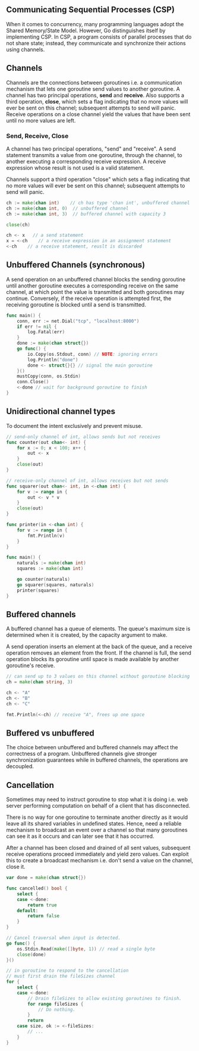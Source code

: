 ## Communicating Sequential Processes (CSP)

When it comes to concurrency, many programming languages adopt the Shared Memory/State Model. However, Go distinguishes itself by implementing CSP. In CSP, a program consists of parallel processes that do not share state; instead, they communicate and synchronize their actions using channels.

## Channels

Channels are the connections between goroutines i.e. a communication mechanism that lets one goroutine send values to another goroutine. A channel has two principal operations, **send** and **receive**. Also supports a third operation, **close**, which sets a flag indicating that no more values will ever be sent on this channel; subsequent attempts to send will panic. Receive operations on a close channel yield the values that have been sent until no more values are left.

### Send, Receive, Close

A channel has two principal operations, "send" and "receive". A send statement transmits a value from one goroutine, through the channel, to another executing a corresponding receive expression. A receive expression whose result is not used is a valid statement.

Channels support a third operation "close" which sets a flag indicating that no more values will ever be sent on this channel; subsequent attempts to send will panic.

```go
ch := make(chan int)    // ch has type 'chan int', unbuffered channel
ch := make(chan int, 0)  // unbuffered channel
ch := make(chan int, 3)  // buffered channel with capacity 3

close(ch)

ch <- x   // a send statement
x = <-ch    // a receive expression in an assignment statement
<-ch    // a receive statement, reuslt is discarded
```

## Unbuffered Channels (synchronous)

A send operation on an unbuffered channel blocks the sending goroutine until another goroutine executes a corresponding receive on the same channel, at which point the value is transmitted and both goroutines may continue. Conversely, if the receive operation is attempted first, the receiving goroutine is blocked until a send is transmitted.

```go
func main() {
    conn, err := net.Dial("tcp", "localhost:8000")
    if err != nil {
        log.Fatal(err)
    }
    done := make(chan struct{})
    go func() {
        io.Copy(os.Stdout, conn) // NOTE: ignoring errors
        log.Println("done")
        done <- struct{}{} // signal the main goroutine
    }()
    mustCopy(conn, os.Stdin)
    conn.Close()
    <-done // wait for background goroutine to finish
}
```

## Unidirectional channel types

To document the intent exclusively and prevent misuse.

```go
// send-only channel of int, allows sends but not receives
func counter(out chan<- int) {
    for x := 0; x < 100; x++ {
        out <- x
    }
    close(out)
}

// receive-only channel of int, allows receives but not sends
func squarer(out chan<- int, in <-chan int) {
    for v := range in {
        out <- v * v
    }
    close(out)
}

func printer(in <-chan int) {
    for v := range in {
        fmt.Println(v)
    }
}

func main() {
    naturals := make(chan int)
    squares := make(chan int)

    go counter(naturals)
    go squarer(squares, naturals)
    printer(squares)
}
```

## Buffered channels

A buffered channel has a queue of elements. The queue's maximum size is determined when it is created, by the capacity argument to make.

A send operation inserts an element at the back of the queue, and a receive operation removes an element from the front. If the channel is full, the send operation blocks its goroutine until space is made available by another goroutine's receive.

```go
// can send up to 3 values on this channel without goroutine blocking
ch = make(chan string, 3)

ch <- "A"
ch <- "B"
ch <- "C"

fmt.Println(<-ch) // receive "A", frees up one space
```

## Buffered vs unbuffered

The choice between unbuffered and buffered channels may affect the correctness of a program. Unbuffered channels give stronger synchronization guarantees while in buffered channels, the operations are decoupled.

## Cancellation

Sometimes may need to instruct goroutine to stop what it is doing i.e. web server performing computation on behalf of a client that has disconnected.

There is no way for one goroutine to terminate another directly as it would leave all its shared variables in undefined states. Hence, need a reliable mechanism to broadcast an event over a channel so that many goroutines can see it as it occurs and can later see that it has occurred.

After a channel has been closed and drained of all sent values, subsequent receive operations proceed immediately and yield zero values. Can exploit this to create a broadcast mechanism i.e. don't send a value on the channel, close it.

```go
var done = make(chan struct{})

func cancelled() bool {
    select {
    case <-done:
        return true
    default:
        return false
    }
}

// Cancel traversal when input is detected.
go func() {
    os.Stdin.Read(make([]byte, 1)) // read a single byte
    close(done)
}()

// in goroutine to respond to the cancellation
// must first drain the fileSizes channel
for {
    select {
    case <-done:
        // Drain fileSizes to allow existing goroutines to finish.
        for range fileSizes {
            // Do nothing.
        }
        return
    case size, ok := <-fileSizes:
        // ...
    }
}
```
